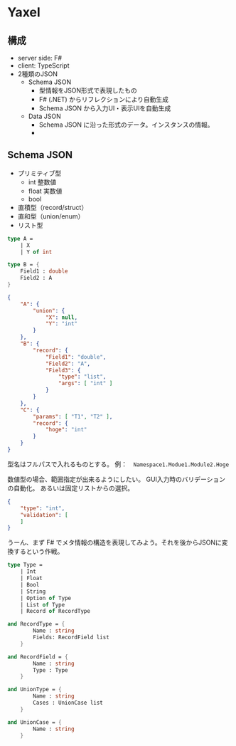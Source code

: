 # Yaxel

## 構成
* server side: F#
* client: TypeScript
* 2種類のJSON
    * Schema JSON
        * 型情報をJSON形式で表現したもの
        * F# (.NET) からリフレクションにより自動生成
        * Schema JSON から入力UI・表示UIを自動生成
    * Data JSON
        * Schema JSON に沿った形式のデータ。インスタンスの情報。
        * 

## Schema JSON
* プリミティブ型
    * int 整数値
    * float 実数値
    * bool
* 直積型（record/struct）
* 直和型（union/enum）
* リスト型

```fsharp
type A =
    | X
    | Y of int

type B = {
    Field1 : double
    Field2 : A
}  
```
```json
{
    "A": {
        "union": {
            "X": null,
            "Y": "int"
        }
    },
    "B": {
        "record": {
            "Field1": "double",
            "Field2": "A",
            "Field3": {
                "type": "list",
                "args": [ "int" ]
            }
        }
    },
    "C": {
        "params": [ "T1", "T2" ],
        "record": {
            "hoge": "int"
        }
    }
}
```
型名はフルパスで入れるものとする。
例：　`Namespace1.Modue1.Module2.Hoge`

数値型の場合、範囲指定が出来るようにしたい。
GUI入力時のバリデーションの自動化。
あるいは固定リストからの選択。

```json
{
    "type": "int",
    "validation": [
    ]
}
```

うーん、まず F# でメタ情報の構造を表現してみよう。それを後からJSONに変換するという作戦。

```fsharp
type Type =
    | Int
    | Float
    | Bool
    | String
    | Option of Type
    | List of Type
    | Record of RecordType

and RecordType = {
        Name : string
        Fields: RecordField list
    }

and RecordField = {
        Name : string
        Type : Type
    }

and UnionType = {
        Name : string
        Cases : UnionCase list
    }

and UnionCase = {
        Name : string
    }
```


